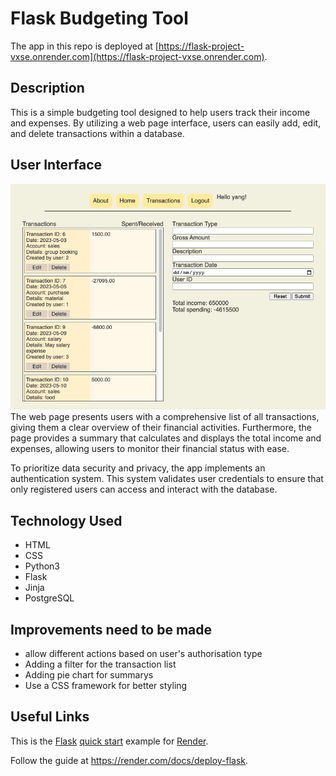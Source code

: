 # Flask Budgeting Tool

The app in this repo is deployed at [https://flask-project-vxse.onrender.com](https://flask-project-vxse.onrender.com).

## Description

This is a simple budgeting tool designed to help users track their income and expenses. By utilizing a web page interface, users can easily add, edit, and delete transactions within a database.

## User Interface

![User Interface](/Interface.png)
The web page presents users with a comprehensive list of all transactions, giving them a clear overview of their financial activities. Furthermore, the page provides a summary that calculates and displays the total income and expenses, allowing users to monitor their financial status with ease.

To prioritize data security and privacy, the app implements an authentication system. This system validates user credentials to ensure that only registered users can access and interact with the database.

## Technology Used

- HTML
- CSS
- Python3
- Flask
- Jinja
- PostgreSQL

## Improvements need to be made

- allow different actions based on user's authorisation type
- Adding a filter for the transaction list
- Adding pie chart for summarys
- Use a CSS framework for better styling

## Useful Links

This is the [Flask](http://flask.pocoo.org/) [quick start](http://flask.pocoo.org/docs/1.0/quickstart/#a-minimal-application) example for [Render](https://render.com).

Follow the guide at https://render.com/docs/deploy-flask.

